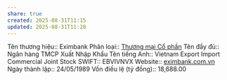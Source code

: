 ```yaml
---
share: true
created: 2025-08-31T11:15
updated: 2025-08-31T11:28
---
```

Tên thương hiệu:: Eximbank
Phân loại:: [Thương mại Cổ phần](Th%C6%B0%C6%A1ng%20m%E1%BA%A1i%20C%E1%BB%95%20ph%E1%BA%A7n.md)
Tên đầy đủ:: Ngân hàng TMCP Xuất Nhập Khẩu
Tên tiếng Anh:: Vietnam Export Import Commercial Joint Stock
SWIFT:: EBVIVNVX
Website:: [eximbank.com.vn](eximbank.com.vn)
Ngày thành lập:: 24/05/1989
Vốn điều lệ (tỷ đồng):: 18,688.00
